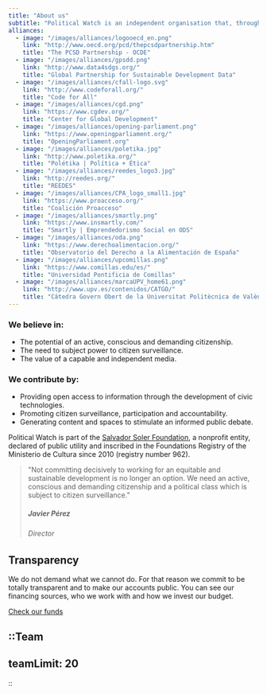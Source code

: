 ```yaml
---
title: "About us"
subtitle: "Political Watch is an independent organisation that, through the development of civic technologies, advocacy and research, fights for a more fair, democratic and sustainable society."
alliances:
  - image: "/images/alliances/logooecd_en.png"
    link: "http://www.oecd.org/pcd/thepcsdpartnership.htm"
    title: "The PCSD Partnership - OCDE"
  - image: "/images/alliances/gpsdd.png"
    link: "http://www.data4sdgs.org/"
    title: "Global Partnership for Sustainable Development Data"
  - image: "/images/alliances/cfall-logo.svg"
    link: "http://www.codeforall.org/"
    title: "Code for All"
  - image: "/images/alliances/cgd.png"
    link: "https://www.cgdev.org/"
    title: "Center for Global Development"
  - image: "/images/alliances/opening-parliament.png"
    link: "https://www.openingparliament.org/"
    title: "OpeningParliament.org"
  - image: "/images/alliances/poletika.jpg"
    link: "http://www.poletika.org/"
    title: "Polétika | Política + Ética"
  - image: "/images/alliances/reedes_logo3.jpg"
    link: "http://reedes.org/"
    title: "REEDES"
  - image: "/images/alliances/CPA_logo_small1.jpg"
    link: "https://www.proacceso.org/"
    title: "Coalición Proacceso"
  - image: "/images/alliances/smartly.png"
    link: "https://www.insmartly.com/"
    title: "Smartly | Emprendedorismo Social en ODS"
  - image: "/images/alliances/oda.png"
    link: "https://www.derechoalimentacion.org/"
    title: "Observatorio del Derecho a la Alimentación de España"
  - image: "/images/alliances/upcomillas.png"
    link: "https://www.comillas.edu/es/"
    title: "Universidad Pontificia de Comillas"
  - image: "/images/alliances/marcaUPV_home61.png"
    link: "http://www.upv.es/contenidos/CATGO/"
    title: "Cátedra Govern Obert de la Universitat Politècnica de València"
---
```


<md-content>

### We believe in:

- The potential of an active, conscious and demanding citizenship.
- The need to subject power to citizen surveillance.
- The value of a capable and independent media.

### We contribute by:

- Providing open access to information through the development of civic technologies.
- Promoting citizen surveillance, participation and accountability.
- Generating content and spaces to stimulate an informed public debate.


Political Watch is part of the [Salvador Soler Foundation](http://unmundosalvadorsoler.org), a nonprofit entity, declared of public utility and inscribed in the Foundations Registry of the Ministerio de Cultura since 2010 (registry number 962).

> "Not committing decisively to working for an equitable and sustainable development is no longer an option. We need an active, conscious and demanding citizenship and a political class which is subject to citizen surveillance."
>
> ##### Javier Pérez
>
> ###### Director

## Transparency

We do not demand what we cannot do. For that reason we commit to be totally transparent and to make our accounts public. You can see our financing sources, who we work with and how we invest our budget.

<a href="/en/nosotras/transparencia" class="c-button c-button--outline">Check our funds</a>

</md-content>

::Team
---
teamLimit: 20
---
::

<advisors></advisors>

<alliances :alliances="alliances"></alliances>

